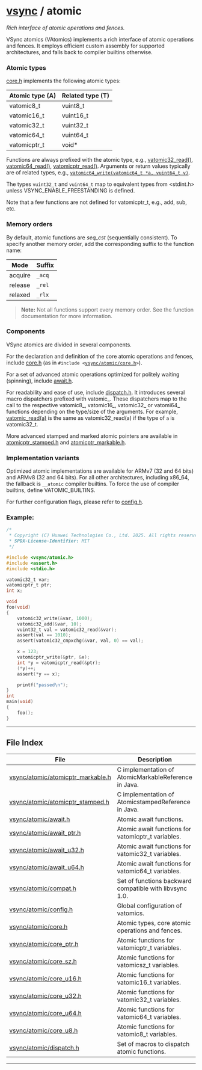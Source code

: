 #  [vsync](../README.md) / atomic
_Rich interface of atomic operations and fences._ 

VSync atomics (VAtomics) implements a rich interface of atomic operations and fences. It employs efficient custom assembly for supported architectures, and falls back to compiler builtins otherwise.

### Atomic types

[core.h](core.h.md) implements the following atomic types:



| Atomic type (A)   |Related type (T)    |
| --- | --- |
| vatomic8_t   |vuint8_t    |
| vatomic16_t   |vuint16_t    |
| vatomic32_t   |vuint32_t    |
| vatomic64_t   |vuint64_t    |
| vatomicptr_t   |void*   |



Functions are always prefixed with the atomic type, e.g., [vatomic32_read()](core_u32.h.md#function-vatomic32_read), [vatomic64_read()](core_u64.h.md#function-vatomic64_read), [vatomicptr_read()](core_ptr.h.md#function-vatomicptr_read). Arguments or return values typically are of related types, e.g., [`vatomic64_write(vatomic64_t *a, vuint64_t v)`](core_u64.h.md#function-vatomic64_write).

The types `vuint32_t` and `vuint64_t` map to equivalent types from <stdint.h> unless VSYNC_ENABLE_FREESTANDING is defined.

Note that a few functions are not defined for vatomicptr_t, e.g., add, sub, etc.

### Memory orders

By default, atomic functions are _seq_cst_ (sequentially consistent). To specify another memory order, add the corresponding suffix to the function name:



| Mode   |Suffix    |
| --- | --- |
| acquire   |`_acq`    |
| release   |`_rel`    |
| relaxed   |`_rlx`   |



> **Note:** Not all functions support every memory order. See the function documentation for more information.

### Components

VSync atomics are divided in several components.

For the declaration and definition of the core atomic operations and fences, include [core.h](core.h.md) (as in `#include <`[`vsync/atomic/core.h`](core.h.md)`>`).

For a set of advanced atomic operations optimized for politely waiting (spinning), include [await.h](await.h.md).

For readability and ease of use, include [dispatch.h](internal_2dispatch_8h). It introduces several macro dispatchers prefixed with vatomic_. These dispatchers map to the call to the respective vatomic8_, vatomic16_, vatomic32_ or vatomi64_ functions depending on the type/size of the arguments. For example, [vatomic_read(a)](dispatch.h.md#macro-vatomic_read) is the same as vatomic32_read(a) if the type of `a` is vatomic32_t.

More advanced stamped and marked atomic pointers are available in [atomicptr_stamped.h](atomicptr_stamped.h.md) and [atomicptr_markable.h](atomicptr_markable.h.md).

### Implementation variants

Optimized atomic implementations are available for ARMv7 (32 and 64 bits) and ARMv8 (32 and 64 bits). For all other architectures, including x86_64, the fallback is `__atomic` compiler builtins. To force the use of compiler builtins, define VATOMIC_BUILTINS.

For further configuration flags, please refer to [config.h](config.h.md).


### Example:



```c
/*
 * Copyright (C) Huawei Technologies Co., Ltd. 2025. All rights reserved.
 * SPDX-License-Identifier: MIT
 */

#include <vsync/atomic.h>
#include <assert.h>
#include <stdio.h>

vatomic32_t var;
vatomicptr_t ptr;
int x;

void
foo(void)
{
    vatomic32_write(&var, 1000);
    vatomic32_add(&var, 10);
    vuint32_t val = vatomic32_read(&var);
    assert(val == 1010);
    assert(vatomic32_cmpxchg(&var, val, 0) == val);

    x = 123;
    vatomicptr_write(&ptr, &x);
    int *y = vatomicptr_read(&ptr);
    (*y)++;
    assert(*y == x);

    printf("passed\n");
}
int
main(void)
{
    foo();
}
```

 

---
## File Index


| File|Description|
| --- | --- |
| [vsync/atomic/atomicptr_markable.h](atomicptr_markable.h.md)|C implementation of AtomicMarkableReference in Java. |
| [vsync/atomic/atomicptr_stamped.h](atomicptr_stamped.h.md)|C implementation of AtomicstampedReference in Java. |
| [vsync/atomic/await.h](await.h.md)|Atomic await functions. |
| [vsync/atomic/await_ptr.h](await_ptr.h.md)|Atomic await functions for vatomicptr_t variables. |
| [vsync/atomic/await_u32.h](await_u32.h.md)|Atomic await functions for vatomic32_t variables. |
| [vsync/atomic/await_u64.h](await_u64.h.md)|Atomic await functions for vatomic64_t variables. |
| [vsync/atomic/compat.h](compat.h.md)|Set of functions backward compatible with libvsync 1.0. |
| [vsync/atomic/config.h](config.h.md)|Global configuration of vatomics. |
| [vsync/atomic/core.h](core.h.md)|Atomic types, core atomic operations and fences. |
| [vsync/atomic/core_ptr.h](core_ptr.h.md)|Atomic functions for vatomicptr_t variables. |
| [vsync/atomic/core_sz.h](core_sz.h.md)|Atomic functions for vatomicsz_t variables. |
| [vsync/atomic/core_u16.h](core_u16.h.md)|Atomic functions for vatomic16_t variables. |
| [vsync/atomic/core_u32.h](core_u32.h.md)|Atomic functions for vatomic32_t variables. |
| [vsync/atomic/core_u64.h](core_u64.h.md)|Atomic functions for vatomic64_t variables. |
| [vsync/atomic/core_u8.h](core_u8.h.md)|Atomic functions for vatomic8_t variables. |
| [vsync/atomic/dispatch.h](dispatch.h.md)|Set of macros to dispatch atomic functions. |


---
